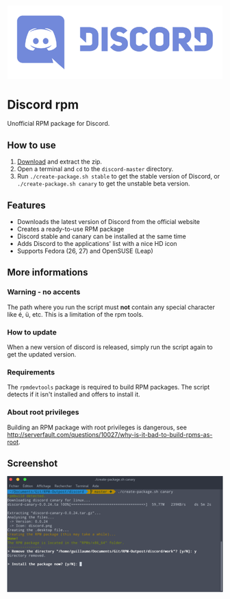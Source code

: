 ![discord logo](discord-logo-wordmark.png)

# Discord rpm
Unofficial RPM package for Discord.

## How to use
1. [Download](https://github.com/RPM-Outpost/discord/archive/master.zip) and extract the zip.
2. Open a terminal and `cd` to the `discord-master` directory.
3. Run `./create-package.sh stable` to get the stable version of Discord, or `./create-package.sh canary` to get the unstable beta version.

## Features
- Downloads the latest version of Discord from the official website
- Creates a ready-to-use RPM package
- Discord stable and canary can be installed at the same time
- Adds Discord to the applications' list with a nice HD icon
- Supports Fedora (26, 27) and OpenSUSE (Leap)

## More informations

### Warning - no accents

The path where you run the script must **not** contain any special character like é, ü, etc. This is a limitation of the rpm tools.

### How to update

When a new version of discord is released, simply run the script again to get the updated version.

### Requirements
The `rpmdevtools` package is required to build RPM packages. The script detects if it isn't installed and offers to install it.

### About root privileges
Building an RPM package with root privileges is dangerous, see http://serverfault.com/questions/10027/why-is-it-bad-to-build-rpms-as-root.

## Screenshot
![beautiful screenshot](screenshot.png)
